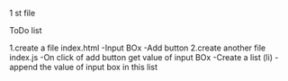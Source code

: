 1 st file


  ToDo list

  1.create a file index.html
  -Input BOx
  -Add button
  2.create another file index.js
  -On click of add button get value of input BOx
  -Create a list (li)
  -append the value of input box in this list